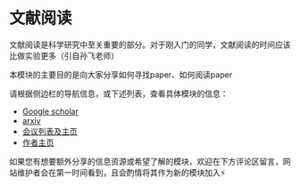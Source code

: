 # 文献阅读

文献阅读是科学研究中至关重要的部分。对于刚入门的同学，文献阅读的时间应该比做实验更多（引自孙飞老师）

本模块的主要目的是向大家分享如何寻找paper、如何阅读paper

请根据侧边栏的导航信息，或下述列表，查看具体模块的信息：

- [Google scholar](./google_scholar)
- [arxiv](./arxiv)
- [会议列表及主页](./conferences)
- [作者主页](./authors)

如果您有想要额外分享的信息资源或希望了解的模块，欢迎在下方评论区留言，网站维护者会在第一时间看到，且会酌情将其作为新的模块加入⚡️